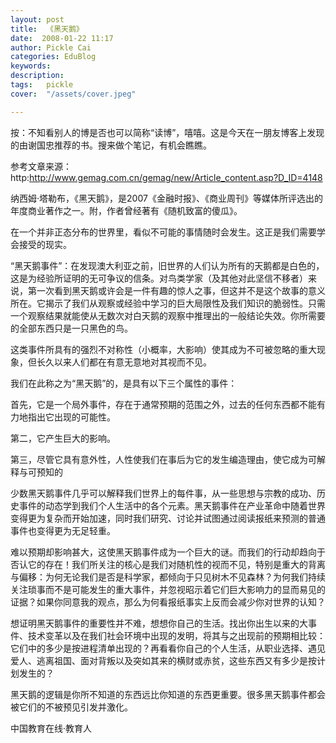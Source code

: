 ```yaml
---
layout: post  
title:  《黑天鹅》  
date:  2008-01-22 11:17  
author: Pickle Cai  
categories: EduBlog  
keywords: 
description:   
tags:	pickle   
cover:  "/assets/cover.jpeg"  

---  
```

    
按：不知看别人的博是否也可以简称“读博”，嘻嘻。这是今天在一朋友博客上发现的由谢国忠推荐的书。搜来做个笔记，有机会瞧瞧。



参考文章来源：http:http://www.gemag.com.cn/gemag/new/Article_content.asp?D_ID=4148



纳西姆·塔勒布，《黑天鹅》，是2007《金融时报》、《商业周刊》等媒体所评选出的年度商业著作之一。附，作者曾经著有《随机致富的傻瓜》。



在一个并非正态分布的世界里，看似不可能的事情随时会发生。这正是我们需要学会接受的现实。



“黑天鹅事件”：在发现澳大利亚之前，旧世界的人们认为所有的天鹅都是白色的，这是为经验所证明的无可争议的信条。对鸟类学家（及其他对此坚信不移者）来说，第一次看到黑天鹅或许会是一件有趣的惊人之事，但这并不是这个故事的意义所在。它揭示了我们从观察或经验中学习的巨大局限性及我们知识的脆弱性。只需一个观察结果就能使从无数次对白天鹅的观察中推理出的一般结论失效。你所需要的全部东西只是一只黑色的鸟。



这类事件所具有的强烈不对称性（小概率，大影响）使其成为不可被忽略的重大现象，但长久以来人们都在有意无意地对其视而不见。



我们在此称之为“黑天鹅”的，是具有以下三个属性的事件：







首先，它是一个局外事件，存在于通常预期的范围之外，过去的任何东西都不能有力地指出它出现的可能性。



第二，它产生巨大的影响。



第三，尽管它具有意外性，人性使我们在事后为它的发生编造理由，使它成为可解释与可预知的

少数黑天鹅事件几乎可以解释我们世界上的每件事，从一些思想与宗教的成功、历史事件的动态学到我们个人生活中的各个元素。黑天鹅事件在产业革命中随着世界变得更为复杂而开始加速，同时我们研究、讨论并试图通过阅读报纸来预测的普通事件也变得更为无足轻重。



难以预期却影响甚大，这使黑天鹅事件成为一个巨大的谜。而我们的行动却趋向于否认它的存在！我们所关注的核心是我们对随机性的视而不见，特别是重大的背离与偏移：为何无论我们是否是科学家，都倾向于只见树木不见森林？为何我们持续关注琐事而不是可能发生的重大事件，并忽视昭示着它们巨大影响力的显而易见的证据？如果你同意我的观点，那么为何看报纸事实上反而会减少你对世界的认知？



想证明黑天鹅事件的重要性并不难，想想你自己的生活。找出你出生以来的大事件、技术变革以及在我们社会环境中出现的发明，将其与之出现前的预期相比较：它们中的多少是按进程清单出现的？再看看你自己的个人生活，从职业选择、遇见爱人、逃离祖国、面对背叛以及突如其来的横财或赤贫，这些东西又有多少是按计划发生的？



黑天鹅的逻辑是你所不知道的东西远比你知道的东西更重要。很多黑天鹅事件都会被它们的不被预见引发并激化。



		    
 中国教育在线·教育人

